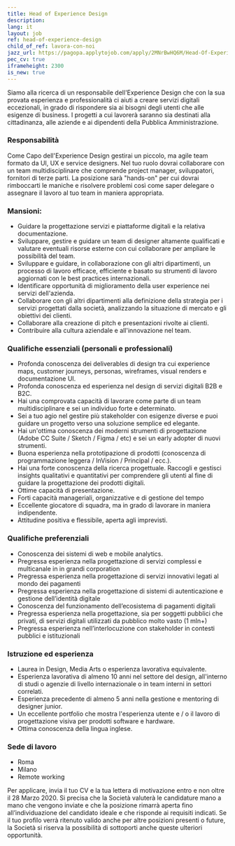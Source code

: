```yaml
---
title: Head of Experience Design
description:
lang: it
layout: job
ref: head-of-experience-design
child_of_ref: lavora-con-noi
jazz_url: https://pagopa.applytojob.com/apply/2MNrBwHQ6M/Head-Of-Experience-Design
pec_cv: true
iframeheight: 2300
is_new: true
---
```



Siamo alla ricerca di un responsabile dell'Experience Design che con la sua provata esperienza e professionalità ci aiuti a creare servizi digitali eccezionali, in grado di rispondere sia ai bisogni degli utenti che alle esigenze di business. I progetti a cui lavorerà saranno sia destinati alla cittadinanza, alle aziende e ai dipendenti della Pubblica Amministrazione.

### Responsabilità

Come Capo dell'Experience Design gestirai un piccolo, ma agile team formato da UI, UX e service designers. Nel tuo ruolo dovrai collaborare con un team multidisciplinare che comprende project manager, sviluppatori, fornitori di terze parti.
La posizione sarà "hands-on" per cui dovrai rimboccarti le maniche e risolvere problemi così come saper delegare o assegnare il lavoro al tuo team in maniera appropriata.

### Mansioni:

- Guidare la progettazione servizi e piattaforme digitali e la relativa documentazione.
- Sviluppare, gestire e guidare un team di designer altamente qualificati e valutare eventuali risorse esterne con cui collaborare per ampliare le possibilità del team.
- Sviluppare e guidare, in collaborazione con gli altri dipartimenti, un processo di lavoro efficace, efficiente e basato su strumenti di lavoro aggiornati con le best practices internazionali.
- Identificare opportunità di miglioramento della user experience nei servizi dell'azienda.
- Collaborare con gli altri dipartimenti alla definizione della strategia per i servizi progettati dalla società, analizzando la situazione di mercato e gli obiettivi dei clienti.
- Collaborare alla creazione di pitch e presentazioni rivolte ai clienti.
- Contribuire alla cultura aziendale e all'innovazione nel team.


### Qualifiche essenziali (personali e professionali)

- Profonda conoscenza dei deliverables di design tra cui experience maps, customer journeys, personas, wireframes, visual renders e documentazione UI.
- Profonda conoscenza ed esperienza nel design di servizi digitali B2B e B2C.
- Hai una comprovata capacità di lavorare come parte di un team multidisciplinare e sei un individuo forte e determinato.
- Sei a tuo agio nel gestire più stakeholder con esigenze diverse e puoi guidare un progetto verso una soluzione semplice ed elegante.
- Hai un'ottima conoscenza dei moderni strumenti di progettazione (Adobe CC Suite / Sketch / Figma / etc) e sei un early adopter di nuovi strumenti.
- Buona esperienza nella prototipazione di prodotti (conoscenza di programmazione leggera / InVision / Principal / ecc.).
- Hai una forte conoscenza della ricerca progettuale. Raccogli e gestisci insights qualitativi e quantitativi per comprendere gli utenti al fine di guidare la progettazione dei prodotti digitali.
- Ottime capacità di presentazione.
- Forti capacità manageriali, organizzative e di gestione del tempo
- Eccellente giocatore di squadra, ma in grado di lavorare in maniera indipendente.
- Attitudine positiva e flessibile, aperta agli imprevisti.

### Qualifiche preferenziali

- Conoscenza dei sistemi di web e mobile analytics.
- Pregressa esperienza nella progettazione di servizi complessi e multicanale in in grandi corporation
- Pregressa esperienza nella progettazione di servizi innovativi legati al mondo dei pagamenti
- Pregressa esperienza nella progettazione di sistemi di autenticazione e gestione dell’identità digitale
- Conoscenza del funzionamento dell’ecosistema di pagamenti digitali
- Pregressa esperienza nella progettazione, sia per soggetti pubblici che privati, di servizi digitali utilizzati da pubblico molto vasto (1 mln+)
- Pregressa esperienza nell’interlocuzione con stakeholder in contesti pubblici e istituzionali

### Istruzione ed esperienza

- Laurea in Design, Media Arts o esperienza lavorativa equivalente.
- Esperienza lavorativa di almeno 10 anni nel settore del design, all'interno di studi o agenzie di livello internazionale o in team interni in settori correlati.
- Esperienza precedente di almeno 5 anni nella gestione e mentoring di designer junior.
- Un eccellente portfolio che mostra l'esperienza utente e / o il lavoro di progettazione visiva per prodotti software e hardware.
- Ottima conoscenza della lingua inglese.

### Sede di lavoro

* Roma
* Milano
* Remote working

Per applicare, invia il tuo CV e la tua lettera di motivazione entro e non oltre il 28 Marzo 2020. Si precisa che la Società valuterà le candidature mano a mano che vengono inviate e che la posizione rimarrà aperta fino all’individuazione del candidato ideale e che risponde ai requisiti indicati.  Se il tuo profilo verrà ritenuto valido anche per altre posizioni presenti o future, la Società si riserva la possibilità di sottoporti anche queste ulteriori opportunità.

